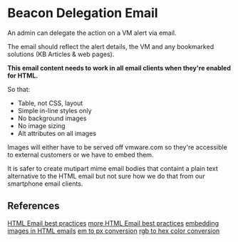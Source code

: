 Beacon Delegation Email
=======================

An admin can delegate the action on a VM alert via email.

The email should reflect the alert details, the VM and any bookmarked solutions (KB Articles & web pages).

**This email content needs to work in all email clients when they're enabled for HTML.**

So that:
* Table, not CSS, layout
* Simple in-line styles only
* No background images
* No image sizing
* Alt attributes on all images

Images will either have to be served off vmware.com so they're accessible to external customers or we have to embed them.

It is safer to create mutipart mime email bodies that containt a plain text alternative to the HTML email but not sure how we do that from our smartphone email clients.

References
----------
[HTML Email best practices](http://24ways.org/2009/rock-solid-html-emails/)
[more HTML Email best practices](http://net.tutsplus.com/tutorials/html-css-techniques/20-email-design-best-practices-and-resources-for-beginners/)
[embedding images in HTML emails](http://www.campaignmonitor.com/blog/post/3927/embedded-images-in-html-email)
[em to px conversion](http://pxtoem.com/)
[rgb to hex color conversion](http://www.rgbtohex.net/)
